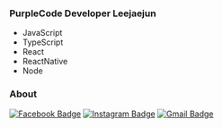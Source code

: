 ### PurpleCode Developer Leejaejun
- JavaScript
- TypeScript
- React
- ReactNative
- Node

### About

[![Facebook Badge](https://img.shields.io/badge/-Facebook-1877f2?style=flat-square&logo=facebook&logoColor=white&link=https://www.facebook.com/purplecode2020)](https://www.facebook.com/purplecode2020) 
[![Instagram Badge](https://img.shields.io/badge/-Instagram-dd2a7b?style=flat-square&logo=instagram&logoColor=white&link=https://www.instagram.com/purple._.code/)](https://www.instagram.com/purple._.code/) 
[![Gmail Badge](https://img.shields.io/badge/-Gmail-d14836?style=flat-square&logo=Gmail&logoColor=white&link=mailto:purplecode2020@gmail.com)](mailto:purplecode2020@gmail.com)
